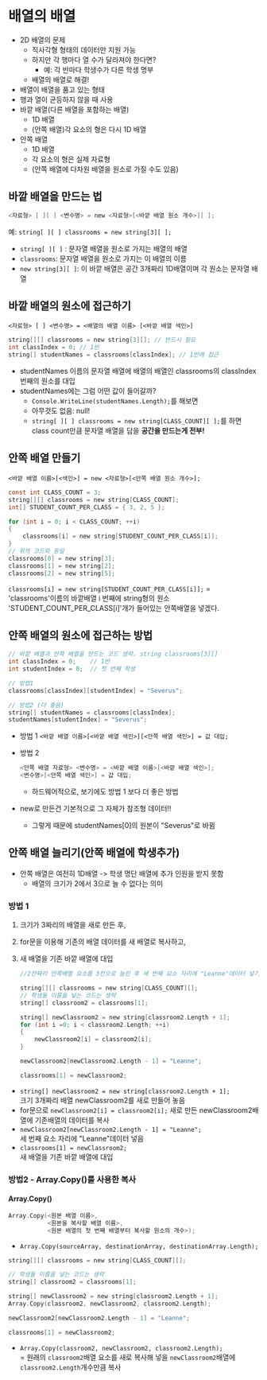 # 배열의 배열

- 2D 배열의 문제
  - 직사각형 형태의 데이터만 지원 가능
  - 하지만 각 행마다 열 수가 달라져야 한다면?
    - 예: 각 반마다 학생수가 다른 학생 명부
  - 배열의 배열로 해결!
- 배열이 배열을 품고 있는 형태
- 행과 열이 균등하지 않을 때 사용
- 바깥 배열(다른 배열을 포함하는 배열)
  - 1D 배열
  - (안쪽 배열)각 요소의 형은 다시 1D 배열
- 안쪽 배열
  - 1D 배열
  - 각 요소의 형은 실제 자료형
  - (안쪽 배열에 다차원 배열을 원소로 가질 수도 있음)

## 바깥 배열을 만드는 법

```c
<자료형> [ ][ ] <변수명> = new <자료형>[<바깥 배열 원소 개수>][ ];
```

예: `string[ ][ ] classrooms = new string[3][ ];`

- `string[ ][ ]` : 문자열 배열을 원소로 가지는 배열의 배열
- `classrooms`: 문자열 배열을 원소로 가지는 이 배열의 이름
- `new string[3][ ]`: 이 바깥 배열은 공간 3개짜리 1D배열이며 각 원소는 문자열 배열

## 바깥 배열의 원소에 접근하기

`<자료형> [ ] <변수명> = <배열의 배열 이름> [<바깥 배열 색인>]`

```c
string[][] classrooms = new string[3][]; // 반드시 필요
int classIndex = 0; // 1반
string[] studentNames = classrooms[classIndex]; // 1반에 접근
```

- studentNames 이름의 문자열 배열에 배열의 배열인 classrooms의 classIndex번째의 원소를 대입
- studentNames에는 그럼 어떤 값이 들어갈까?
  - `Console.WriteLine(studentNames.Length);`를 해보면
  - 아무것도 없음: null!
  - `string[ ][ ] classrooms = new string[CLASS_COUNT][ ];`를 하면  
  class count만큼 문자열 배열을 담을 **공간을 만드는게 전부!**

## 안쪽 배열 만들기

`<바깥 배열 이름>[<색인>] = new <자료형>[<안쪽 배열 원소 개수>];`

```c
const int CLASS_COUNT = 3;
string[][] classrooms = new string[CLASS_COUNT];
int[] STUDENT_COUNT_PER_CLASS = { 3, 2, 5 };

for (int i = 0; i < CLASS_COUNT; ++i)
{
    classrooms[i] = new string[STUDENT_COUNT_PER_CLASS[i]];
}
// 위의 코드와 동일
classrooms[0] = new string[3];
classrooms[1] = new string[2];
classrooms[2] = new string[5];
```

`classrooms[i] = new string[STUDENT_COUNT_PER_CLASS[i]];`
    = 'classrooms'이름의 바깥배열 i 번째에 string형의 원소 'STUDENT_COUNT_PER_CLASS[i]'개가 들어있는 안쪽배열을 넣겠다.

## 안쪽 배열의 원소에 접근하는 방법

```c
// 바깥 배열과 안쪽 배열을 만드는 코드 생략. string classrooms[3][]
int classIndex = 0;    // 1반
int studentIndex = 0;  // 첫 번째 학생

// 방법1
classrooms[classIndex][studentIndex] = "Severus";

// 방법2 (더 좋음)
string[] studentNames = classrooms[classIndex];
studentNames[studentIndex] = "Severus";
```

- 방법 1
  `<바깥 배열 이름>[<바깥 배열 색인>][<안쪽 배열 색인>] = 값 대입;`
- 방법 2

  ```c
  <안쪽 배열 자료형> <변수명> = <바깥 배열 이름>[<바깥 배열 색인>];
  <변수명>[<안쪽 배열 색인>] = 값 대입;
  ```

  - 하드웨어적으로, 보기에도 방법 1 보다 더 좋은 방법
- new로 만든건 기본적으로 그 자체가 참조형 데이터!!
  - 그렇게 때문에 studentNames[0]의 원본이 "Severus"로 바뀜

## 안쪽 배열 늘리기(안쪽 배열에 학생추가)

- 안쪽 배열은 여전히 1D배열 -> 학생 명단 배열에 추가 인원을 받지 못함
  - 배열의 크기가 2에서 3으로 늘 수 없다는 의미

### 방법 1

1. 크기가 3짜리의 배열을 새로 만든 후,
2. for문을 이용해 기존의 배열 데이터를 새 배열로 복사하고,
3. 새 배열을 기존 바깥 배열에 대입

    ```c
    //2칸짜리 안쪽배열 요소를 3칸으로 늘린 후 세 번째 요소 자리에 "Leanne"데이터 넣기

    string[][] classrooms = new string[CLASS_COUNT][];
    // 학생들 이름을 넣는 코드는 생략
    string[] classroom2 = classrooms[1];

    string[] newClassroom2 = new string[classroom2.Length + 1];
    for (int i =0; i < classroom2.Length; ++i)
    {
        newClassroom2[i] = classroom2[i];
    }

    newClassroom2[newClassroom2.Length - 1] = "Leanne";

    classrooms[1] = newClassroom2;
    ```

- `string[] newClassroom2 = new string[classroom2.Length + 1];`  
  크기 3개짜리 배열 newClassroom2를 새로 만들어 놓음
- for문으로 `newClassroom2[i] = classroom2[i];` 새로 만든 newClassroom2배열에 기존배열의 데이터를 복사
- `newClassroom2[newClassroom2.Length - 1] = "Leanne";`  
세 번째 요소 자리에 "Leanne"데이터 넣음
- `classrooms[1] = newClassroom2;`  
  새 배열을 기존 바깥 배열에 대입

### 방법2 - Array.Copy()를 사용한 복사

#### Array.Copy()

```c
Array.Copy(<원본 배열 이름>,
           <원본을 복사할 배열 이름>,
           <원본 배열의 첫 번째 배열부터 복사할 원소의 개수>);
```

- `Array.Copy(sourceArray, destinationArray, destinationArray.Length);`

```c
string[][] classrooms = new string[CLASS_COUNT][];

// 학생들 이름을 넣는 코드는 생략
string[] classroom2 = classrooms[1];

string[] newClassroom2 = new string[classroom2.Length + 1];
Array.Copy(classroom2, newClassroom2, classroom2.Length);

newClassroom2[newClassroom2.Length - 1] = "Leanne";

classrooms[1] = newClassroom2;
```

- `Array.Copy(classroom2, newClassroom2, classroom2.Length);`  
= 원래의 `classroom2`배열 요소를 새로 복사해 넣을 `newClassroom2`배열에 `classroom2.Length`개수만큼 복사
